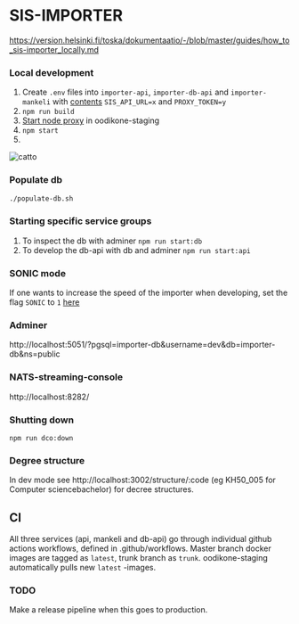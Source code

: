# SIS-IMPORTER

https://version.helsinki.fi/toska/dokumentaatio/-/blob/master/guides/how_to_sis-importer_locally.md

### Local development
1. Create `.env` files into `importer-api`, `importer-db-api` and `importer-mankeli` with [contents](https://github.com/UniversityOfHelsinkiCS/dokumentaatio/blob/master/sis/sis-mint.md#env-content) `SIS_API_URL=x` and `PROXY_TOKEN=y`
2. `npm run build`
3. [Start node proxy](https://github.com/UniversityOfHelsinkiCS/node-proxy/blob/master/README.md#installing-and-running) in oodikone-staging
4. `npm start`
5.
![catto](http://i.imgur.com/1uYroRF.gif)

### Populate db
```bash
./populate-db.sh
```

### Starting specific service groups ###

1. To inspect the db with adminer `npm run start:db`
2. To develop the db-api with db and adminer `npm run start:api`

### SONIC mode
If one wants to increase the speed of the importer when developing, set the flag `SONIC` to `1` [here](https://github.com/UniversityOfHelsinkiCS/sis-importer/blob/master/docker/docker-compose.dev.yml#L13)

### Adminer
http://localhost:5051/?pgsql=importer-db&username=dev&db=importer-db&ns=public

### NATS-streaming-console
http://localhost:8282/  

### Shutting down
`npm run dco:down`

### Degree structure

In dev mode see http://localhost:3002/structure/:code (eg KH50_005 for Computer sciencebachelor) for decree structures.

## CI

All three services (api, mankeli and db-api) go through individual github actions workflows, defined in .github/workflows.
Master branch docker images are tagged as `latest`, trunk branch as `trunk`. oodikone-staging automatically pulls new `latest` -images.

### TODO
Make a release pipeline when this goes to production.

